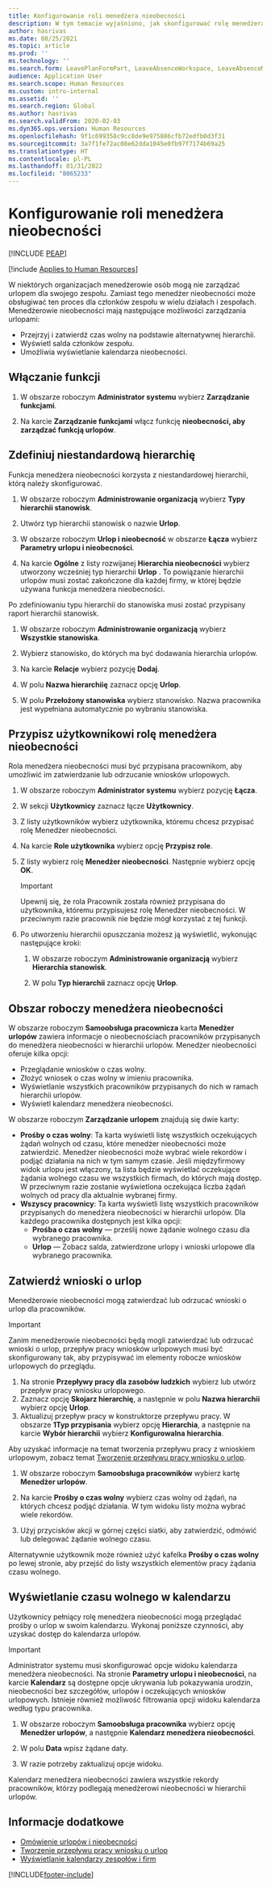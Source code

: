 ```yaml
---
title: Konfigurowanie roli menedżera nieobecności
description: W tym temacie wyjaśniono, jak skonfigurować rolę menedżera nieobecności do zarządzania urlopami pracowniczymi.
author: hasrivas
ms.date: 08/25/2021
ms.topic: article
ms.prod: ''
ms.technology: ''
ms.search.form: LeavePlanFormPart, LeaveAbsenceWorkspace, LeaveAbsenceManager
audience: Application User
ms.search.scope: Human Resources
ms.custom: intro-internal
ms.assetid: ''
ms.search.region: Global
ms.author: hasrivas
ms.search.validFrom: 2020-02-03
ms.dyn365.ops.version: Human Resources
ms.openlocfilehash: 9f1c699358c9cc8de9e975886cfb72edfb0d3f31
ms.sourcegitcommit: 3a7f1fe72ac08e62dda1045e0fb97f7174b69a25
ms.translationtype: HT
ms.contentlocale: pl-PL
ms.lasthandoff: 01/31/2022
ms.locfileid: "8065233"
---
```

# <a name="configure-the-absence-manager-role"></a>Konfigurowanie roli menedżera nieobecności


[!INCLUDE [PEAP](../includes/peap-2.md)]

[!include [Applies to Human Resources](../includes/applies-to-hr.md)]

W niektórych organizacjach menedżerowie osób mogą nie zarządzać urlopem dla swojego zespołu. Zamiast tego menedżer nieobecności może obsługiwać ten proces dla członków zespołu w wielu działach i zespołach. Menedżerowie nieobecności mają następujące możliwości zarządzania urlopami:

- Przejrzyj i zatwierdź czas wolny na podstawie alternatywnej hierarchii.
- Wyświetl salda członków zespołu.
- Umożliwia wyświetlanie kalendarza nieobecności.

## <a name="turn-on-the-feature"></a>Włączanie funkcji

1. W obszarze roboczym **Administrator systemu** wybierz **Zarządzanie funkcjami**.

2. Na karcie **Zarządzanie funkcjami** włącz funkcję **nieobecności, aby zarządzać funkcją urlopów**.

## <a name="define-a-custom-hierarchy"></a>Zdefiniuj niestandardową hierarchię

Funkcja menedżera nieobecności korzysta z niestandardowej hierarchii, którą należy skonfigurować.

1. W obszarze roboczym **Administrowanie organizacją** wybierz **Typy hierarchii stanowisk**.

2. Utwórz typ hierarchii stanowisk o nazwie **Urlop**.

3. W obszarze roboczym **Urlop i nieobecność** w obszarze **Łącza** wybierz **Parametry urlopu i nieobecności**.

4. Na karcie **Ogólne** z listy rozwijanej **Hierarchia nieobecności** wybierz utworzony wcześniej typ hierarchii **Urlop** . To powiązanie hierarchii urlopów musi zostać zakończone dla każdej firmy, w której będzie używana funkcja menedżera nieobecności.

Po zdefiniowaniu typu hierarchii do stanowiska musi zostać przypisany raport hierarchii stanowisk.

1. W obszarze roboczym **Administrowanie organizacją** wybierz **Wszystkie stanowiska**.

2. Wybierz stanowisko, do których ma być dodawania hierarchia urlopów.

3. Na karcie **Relacje** wybierz pozycję **Dodaj**.

4. W polu **Nazwa hierarchiię** zaznacz opcję **Urlop**.

5. W polu **Przełożony stanowiska** wybierz stanowisko. Nazwa pracownika jest wypełniana automatycznie po wybraniu stanowiska.

## <a name="assign-the-absence-manager-role-to-a-user"></a>Przypisz użytkownikowi rolę menedżera nieobecności

Rola menedżera nieobecności musi być przypisana pracownikom, aby umożliwić im zatwierdzanie lub odrzucanie wniosków urlopowych.

1. W obszarze roboczym **Administrator systemu** wybierz pozycję **Łącza**.

2. W sekcji **Użytkownicy** zaznacz łącze **Użytkownicy**.

3. Z listy użytkowników wybierz użytkownika, któremu chcesz przypisać rolę Menedżer nieobecności.

4. Na karcie **Role użytkownika** wybierz opcję **Przypisz role**.

5. Z listy wybierz rolę **Menedżer nieobecności**. Następnie wybierz opcję **OK**.

    > [!IMPORTANT]
    > Upewnij się, że rola Pracownik została również przypisana do użytkownika, któremu przypisujesz rolę Menedżer nieobecności. W przeciwnym razie pracownik nie będzie mógł korzystać z tej funkcji.

6. Po utworzeniu hierarchii opuszczania możesz ją wyświetlić, wykonując następujące kroki:

    1. W obszarze roboczym **Administrowanie organizacją** wybierz **Hierarchia stanowisk**.
    
    2. W polu **Typ hierarchii** zaznacz opcję **Urlop**.

## <a name="absence-manager-workspace"></a>Obszar roboczy menedżera nieobecności

W obszarze roboczym **Samoobsługa pracownicza** karta **Menedżer urlopów** zawiera informacje o nieobecnościach pracowników przypisanych do menedżera nieobecności w hierarchii urlopów. Menedżer nieobecności oferuje kilka opcji: 
 - Przeglądanie wniosków o czas wolny.</br>
 - Złożyć wniosek o czas wolny w imieniu pracownika.</br>
 - Wyświetlanie wszystkich pracowników przypisanych do nich w ramach hierarchii urlopów.</br>
 - Wyświetl kalendarz menedżera nieobecności.</br>

W obszarze roboczym **Zarządzanie urlopem** znajdują się dwie karty:
 - **Prośby o czas wolny**: Ta karta wyświetli listę wszystkich oczekujących żądań wolnych od czasu, które menedżer nieobecności może zatwierdzić. Menedżer nieobecności może wybrać wiele rekordów i podjąć działania na nich w tym samym czasie. Jeśli międzyfirmowy widok urlopu jest włączony, ta lista będzie wyświetlać oczekujące żądania wolnego czasu we wszystkich firmach, do których mają dostęp. W przeciwnym razie zostanie wyświetlona oczekująca liczba żądań wolnych od pracy dla aktualnie wybranej firmy. </br>
 - **Wszyscy pracownicy**: Ta karta wyświetli listę wszystkich pracowników przypisanych do menedżera nieobecności w hierarchii urlopów. Dla każdego pracownika dostępnych jest kilka opcji:
    - **Prośba o czas wolny** — prześlij nowe żądanie wolnego czasu dla wybranego pracownika.</br>
    - **Urlop** — Zobacz salda, zatwierdzone urlopy i wnioski urlopowe dla wybranego pracownika.</br>

## <a name="approve-time-off-requests"></a>Zatwierdź wnioski o urlop

Menedżerowie nieobecności mogą zatwierdzać lub odrzucać wnioski o urlop dla pracowników. 

> [!IMPORTANT]
> Zanim menedżerowie nieobecności będą mogli zatwierdzać lub odrzucać wnioski o urlop, przepływ pracy wniosków urlopowych musi być skonfigurowany tak, aby przypisywać im elementy robocze wniosków urlopowych do przeglądu.
>
> 1. Na stronie **Przepływy pracy dla zasobów ludzkich** wybierz lub utwórz przepływ pracy wniosku urlopowego.
> 2. Zaznacz opcję **Skojarz hierarchię**, a następnie w polu **Nazwa hierarchii** wybierz opcję **Urlop**.
> 3. Aktualizuj przepływ pracy w konstruktorze przepływu pracy. W obszarze **1Typ przypisania** wybierz opcję **Hierarchia**, a następnie na karcie **Wybór hierarchii** wybierz **Konfigurowalna hierarchia**.
>
> Aby uzyskać informacje na temat tworzenia przepływu pracy z wnioskiem urlopowym, zobacz temat [Tworzenie przepływu pracy wniosku o urlop](hr-leave-and-absence-workflow.md).

1. W obszarze roboczym **Samoobsługa pracowników** wybierz kartę **Menedżer urlopów**.

2. Na karcie **Prośby o czas wolny** wybierz czas wolny od żądań, na których chcesz podjąć działania. W tym widoku listy można wybrać wiele rekordów.

3. Użyj przycisków akcji w górnej części siatki, aby zatwierdzić, odmówić lub delegować żądanie wolnego czasu. 

Alternatywnie użytkownik może również użyć kafelka **Prośby o czas wolny** po lewej stronie, aby przejść do listy wszystkich elementów pracy żądania czasu wolnego. 

## <a name="view-time-off-in-the-calendar"></a>Wyświetlanie czasu wolnego w kalendarzu

Użytkownicy pełniący rolę menedżera nieobecności mogą przeglądać prośby o urlop w swoim kalendarzu. Wykonaj poniższe czynności, aby uzyskać dostęp do kalendarza urlopów.

> [!IMPORTANT]
> Administrator systemu musi skonfigurować opcje widoku kalendarza menedżera nieobecności. Na stronie **Parametry urlopu i nieobecności**, na karcie **Kalendarz** są dostępne opcje ukrywania lub pokazywania urodzin, nieobecności bez szczegółów, urlopów i oczekujących wniosków urlopowych. Istnieje również możliwość filtrowania opcji widoku kalendarza według typu pracownika.

1. W obszarze roboczym **Samoobsługa pracownika** wybierz opcję **Menedżer urlopów**, a następnie **Kalendarz menedżera nieobecności**.

2. W polu **Data** wpisz żądane daty.

3. W razie potrzeby zaktualizuj opcje widoku.

Kalendarz menedżera nieobecności zawiera wszystkie rekordy pracowników, którzy podlegają menedżerowi nieobecności w hierarchii urlopów.

## <a name="see-also"></a>Informacje dodatkowe

- [Omówienie urlopów i nieobecności](hr-leave-and-absence-overview.md)
- [Tworzenie przepływu pracy wniosku o urlop](hr-leave-and-absence-workflow.md)
- [Wyświetlanie kalendarzy zespołów i firm](hr-employee-self-service-calendar.md)

[!INCLUDE[footer-include](../includes/footer-banner.md)]
